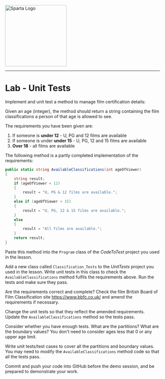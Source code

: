 <img src="https://boolerang.co.uk/wp-content/uploads/job-manager-uploads/company_logo/2018/04/SG-Logo-Black.png" alt="Sparta Logo" width="200"/>

---
# Lab - Unit Tests

Implement and unit test a method to manage film certification details: 

Given an age (integer), the method should return a string containing the film classifications a person of that age is allowed to see.

The requirements you have been given are:
1. If someone is **under 12** - U, PG and 12 films are available
2. If someone is under **under 15** - U, PG, 12 and 15 films are available
3. **Over 18** - all films are available

The following method is a partly completed implementation of the requirements:

```csharp
public static string AvailableClassifications(int ageOfViewer)
{
    string result;
    if (ageOfViewer < 12)
    {
        result = "U, PG & 12 films are available.";
    }
    else if (ageOfViewer < 15)
    {
        result = "U, PG, 12 & 15 films are available.";
    }
    else
    {
        result = "All films are available.";
    }
    return result;
}
```
Paste this method into the `Program` class of the *CodeToTest* project you used in the lesson.

Add a new class called `Classification_Tests` to the *UnitTests* project you used in the lesson.  Write unit tests in this class to check the `AvailableClassifications` method fulfils the requirements above.  Run the tests and make sure they pass.

Are the requirements correct and complete? Check the film British Board of Film Classification site https://www.bbfc.co.uk/ and amend the requirements if necessary.

Change the unit tests so that they reflect the amended requirements.  Update the `AvailableClassifications` method so the tests pass.

Consider whether you have enough tests.  What are the partitions?  What are the boundary values?  You don't need to consider ages less that 0 or any upper age limit.

 Write unit tests/test cases to cover all the partitions and boundary values.  You may need to modify the `AvailableClassifications` method code so that all the tests pass.

Commit and push your code into GitHub before the demo session, and be prepared to demonstrate your work.
